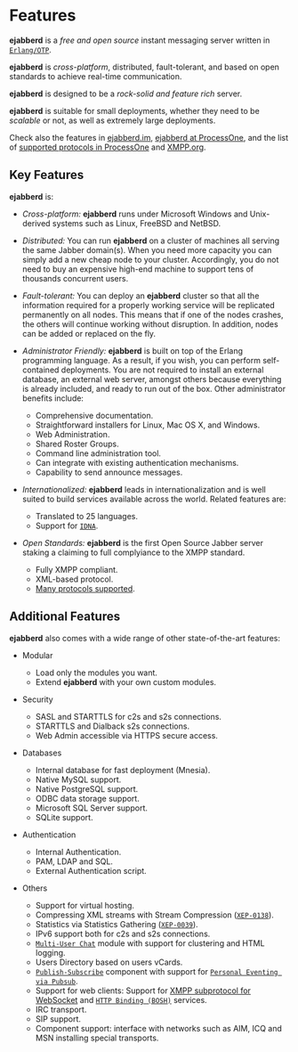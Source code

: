 # Features

**ejabberd** is a *free and open source* instant messaging server written in [`Erlang/OTP`][1].

**ejabberd** is *cross-platform*, distributed, fault-tolerant, and based on open standards to achieve real-time communication.

**ejabberd** is designed to be a *rock-solid and feature rich* [](def:XMPP) server.

**ejabberd** is suitable for small deployments, whether they need to be *scalable* or not, as well as extremely large deployments.

Check also the features in [ejabberd.im][im],
[ejabberd at ProcessOne][p1home], and the list of [supported protocols in ProcessOne][xeps]
and [XMPP.org][xmppej].

[im]: https://www.ejabberd.im/
[p1home]: https://www.process-one.net/ejabberd/
[xeps]: https://www.process-one.net/ejabberd-features/
[xmppej]: https://xmpp.org/software/servers/ejabberd/

## Key Features

**ejabberd** is:

- *Cross-platform:* **ejabberd** runs under Microsoft Windows and Unix-derived systems such as Linux, FreeBSD and NetBSD.

- *Distributed:* You can run **ejabberd** on a cluster of machines all serving the same Jabber domain(s). When you need more capacity you can simply add a new cheap node to your cluster. Accordingly, you do not need to buy an expensive high-end machine to support tens of thousands concurrent users.

- *Fault-tolerant:* You can deploy an **ejabberd** cluster so that all the information required for a properly working service will be replicated permanently on all nodes. This means that if one of the nodes crashes, the others will continue working without disruption. In addition, nodes can be added or replaced on the fly.

- *Administrator Friendly:* **ejabberd** is built on top of the Erlang programming language. As a result, if you wish, you can perform self-contained deployments. You are not required to install an external database, an external web server, amongst others because everything is already included, and ready to run out of the box. Other administrator benefits include:

	- Comprehensive documentation.
	- Straightforward installers for Linux, Mac OS X, and Windows.
	- Web Administration.
	- Shared Roster Groups.
	- Command line administration tool.
	- Can integrate with existing authentication mechanisms.
	- Capability to send announce messages.

- *Internationalized:* **ejabberd** leads in internationalization and is well suited to build services available across the world. Related features are:

 	- Translated to 25 languages.
 	- Support for [`IDNA`][2].

- *Open Standards:* **ejabberd** is the first Open Source Jabber server staking a claiming to full complyiance to the XMPP standard.

 	- Fully XMPP compliant.
 	- XML-based protocol.
 	- [Many protocols supported][3].

## Additional Features

**ejabberd** also comes with a wide range of other state-of-the-art features:

- Modular

 	- Load only the modules you want.
 	- Extend **ejabberd** with your own custom modules.

- Security

 	- SASL and STARTTLS for c2s and s2s connections.
 	- STARTTLS and Dialback s2s connections.
 	- Web Admin accessible via HTTPS secure access.

- Databases

 	- Internal database for fast deployment (Mnesia).
 	- Native MySQL support.
 	- Native PostgreSQL support.
 	- ODBC data storage support.
 	- Microsoft SQL Server support.
 	- SQLite support.

- Authentication

 	- Internal Authentication.
 	- PAM, LDAP and SQL.
 	- External Authentication script.

- Others

 	- Support for virtual hosting.
 	- Compressing XML streams with Stream Compression
  ([`XEP-0138`][4]).
 	- Statistics via Statistics Gathering
  ([`XEP-0039`][5]).
 	- IPv6 support both for c2s and s2s connections.
 	- [`Multi-User Chat`][6] module with support for clustering and HTML logging.
 	- Users Directory based on users vCards.
 	- [`Publish-Subscribe`][7] component with support for
  [`Personal Eventing via Pubsub`][8].
 	- Support for web clients: Support for [XMPP subprotocol for WebSocket][9] and [`HTTP Binding (BOSH)`][10] services.
 	- IRC transport.
 	- SIP support.
 	- Component support: interface with networks such as AIM, ICQ and MSN installing special transports.

[1]: https://www.erlang.org/
[2]: https://tools.ietf.org/html/rfc3490
[3]: https://www.ejabberd.im/protocols/
[4]: https://xmpp.org/extensions/xep-0138.html
[5]: https://xmpp.org/extensions/xep-0039.html
[6]: https://xmpp.org/extensions/xep-0045.html
[7]: https://xmpp.org/extensions/xep-0060.html
[8]: https://xmpp.org/extensions/xep-0163.html
[9]: https://tools.ietf.org/html/rfc7395
[10]: https://xmpp.org/extensions/xep-0206.html
